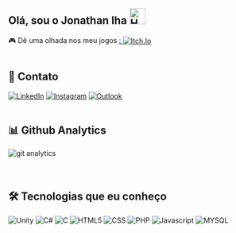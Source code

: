 ## Olá, sou o Jonathan Iha <img src="https://fonts.gstatic.com/s/e/notoemoji/latest/1f44b/512.webp" alt="Hello"  width="32" />
<div>
  🎮 Dê uma olhada nos meu jogos 
  <a href="https://jonat-iha.itch.io/">:&nbsp<img align="center" alt="Itch.Io" src="https://img.shields.io/badge/Itch.io-FA5C5C?style=for-the-badge&logo=itchdotio&logoColor=white"> </a>
</div>
<br>

## 📨 Contato
[![LinkedIn](https://img.shields.io/badge/LinkedIn-0077B5?style=for-the-badge&logo=linkedin&logoColor=white)](https://www.linkedin.com/in/jonathaniha/)
[![Instagram](https://img.shields.io/badge/Instagram-E4405F?style=for-the-badge&logo=instagram&logoColor=white)](https://www.instagram.com/jonat_iha/)
[![Outlook](https://img.shields.io/badge/Microsoft_Outlook-0078D4?style=for-the-badge&logo=microsoft-outlook&logoColor=white)](mailto:JonathanXIha@outlook.com)
<br><br>

## 📊 Github Analytics
<div style="display: inline_block">
  <img align="center" alt="git analytics" src="https://github-readme-stats.vercel.app/api?username=JapaTech&show_icons=true&theme=dracula"> 
</div>
<br><br>

## 🛠️ Tecnologias que eu conheço
<div style="display: inline_block">
  <img align="center" alt="Unity" src="https://img.shields.io/badge/Unity-182f3b?style=for-the-badge&logo=unity"></img>
  <img align="center" alt="C#" src="https://img.shields.io/badge/C%23-182f3b?style=for-the-badge&logo=c-sharp&logoColor=forestgreen"></img>
  <img align="center" alt="C" src="https://img.shields.io/badge/C-182f3b?style=for-the-badge&logo=c"></img> 
  <img align="center" alt="HTML5" src="https://img.shields.io/badge/-HTML5-182f3b?style=for-the-badge&logo=html5"></img>
  <img align="center" alt="CSS" src="https://img.shields.io/badge/CSS3-182f3b?style=for-the-badge&logo=css3&logoColor=blue"></img>
  <img align="center" alt="PHP" src="https://img.shields.io/badge/PHP-182f3b?style=for-the-badge&logo=php"></img>
  <img align="center" alt="Javascript" src="https://img.shields.io/badge/JavaScript-182f3b?style=for-the-badge&logo=javascript"></img>
  <img align="center" alt="MYSQL" src="https://img.shields.io/badge/MYSQL-182f3b?style=for-the-badge&logo=mysql"></img> 
</div>

<!--
![Jonathan Iha's GitHub stats](https://github-readme-stats.vercel.app/api?username=JapaTech&show_icons=true&theme=dracula)<br>

**JapaTech/JapaTech** is a ✨ _special_ ✨ repository because its `README.md` (this file) appears on your GitHub profile.

Here are some ideas to get you started:

- 🔭 I’m currently working on ...
- 🌱 I’m currently learning ...
- 👯 I’m looking to collaborate on ...
- 🤔 I’m looking for help with ...
- 💬 Ask me about ...
- 📫 How to reach me: ...
- 😄 Pronouns: ...
- ⚡ Fun fact: ...
-->
